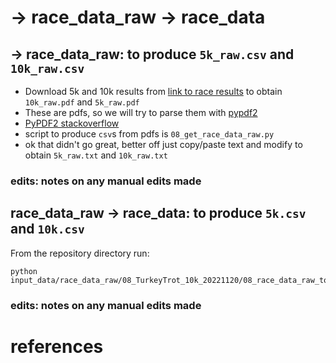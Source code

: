 # -> race_data_raw -> race_data

## -> race_data_raw: to produce `5k_raw.csv` and `10k_raw.csv`
* Download 5k and 10k results from [link to race results](http://www.fiveksport.com/race-results.html) to obtain `10k_raw.pdf` and `5k_raw.pdf`
* These are pdfs, so we will try to parse them with [pypdf2](https://pypdf2.readthedocs.io/en/latest/)
* [PyPDF2 stackoverflow](https://stackoverflow.com/questions/34837707/how-to-extract-text-from-a-pdf-file)
* script to produce `csv`s from pdfs is `08_get_race_data_raw.py`
* ok that didn't go great, better off just copy/paste text and modify to obtain `5k_raw.txt` and `10k_raw.txt`

### edits: notes on any manual edits made

## race_data_raw -> race_data: to produce `5k.csv` and `10k.csv`
From the repository directory run:
```
python input_data/race_data_raw/08_TurkeyTrot_10k_20221120/08_race_data_raw_to_race_data.py
```

### edits: notes on any manual edits made

# references